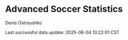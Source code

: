 # Advanced Soccer Statistics
Denis Ostroushko

<!-- gfm -->

Last successful data update: 2025-06-04 13:22:01 CST
